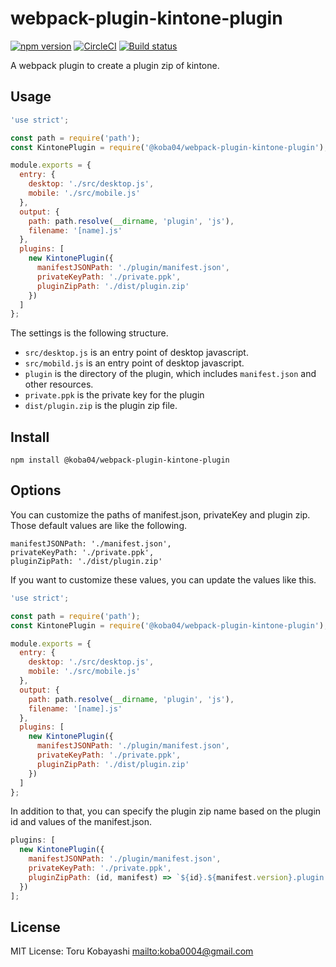 # webpack-plugin-kintone-plugin

[![npm version](https://badge.fury.io/js/%40koba04%2Fwebpack-plugin-kintone-plugin.svg)](https://badge.fury.io/js/%40koba04%2Fwebpack-plugin-kintone-plugin)
[![CircleCI](https://circleci.com/gh/koba04/webpack-plugin-kintone-plugin.svg?style=svg)](https://circleci.com/gh/koba04/webpack-plugin-kintone-plugin)
[![Build status](https://ci.appveyor.com/api/projects/status/13f2hhrllyv157x9?svg=true)](https://ci.appveyor.com/project/koba04/webpack-plugin-kintone-plugin)

A webpack plugin to create a plugin zip of kintone.

## Usage

```js
'use strict';

const path = require('path');
const KintonePlugin = require('@koba04/webpack-plugin-kintone-plugin');

module.exports = {
  entry: {
    desktop: './src/desktop.js',
    mobile: './src/mobile.js'
  },
  output: {
    path: path.resolve(__dirname, 'plugin', 'js'),
    filename: '[name].js'
  },
  plugins: [
    new KintonePlugin({
      manifestJSONPath: './plugin/manifest.json',
      privateKeyPath: './private.ppk',
      pluginZipPath: './dist/plugin.zip'
    })
  ]
};
```

The settings is the following structure.

* `src/desktop.js` is an entry point of desktop javascript.
* `src/mobild.js` is an entry point of desktop javascript.
* `plugin` is the directory of the plugin, which includes `manifest.json` and other resources.
* `private.ppk` is the private key for the plugin
* `dist/plugin.zip` is the plugin zip file.

## Install

```
npm install @koba04/webpack-plugin-kintone-plugin
```

## Options

You can customize the paths of manifest.json, privateKey and plugin zip.
Those default values are like the following.

```
manifestJSONPath: './manifest.json',
privateKeyPath: './private.ppk',
pluginZipPath: './dist/plugin.zip'
```

If you want to customize these values, you can update the values like this.

```js
'use strict';

const path = require('path');
const KintonePlugin = require('@koba04/webpack-plugin-kintone-plugin');

module.exports = {
  entry: {
    desktop: './src/desktop.js',
    mobile: './src/mobile.js'
  },
  output: {
    path: path.resolve(__dirname, 'plugin', 'js'),
    filename: '[name].js'
  },
  plugins: [
    new KintonePlugin({
      manifestJSONPath: './plugin/manifest.json',
      privateKeyPath: './private.ppk',
      pluginZipPath: './dist/plugin.zip'
    })
  ]
};
```

In addition to that, you can specify the plugin zip name based on the plugin id and values of the manifest.json.

```js
plugins: [
  new KintonePlugin({
    manifestJSONPath: './plugin/manifest.json',
    privateKeyPath: './private.ppk',
    pluginZipPath: (id, manifest) => `${id}.${manifest.version}.plugin.zip`
  })
];
```

## License

MIT License: Toru Kobayashi <mailto:koba0004@gmail.com>
